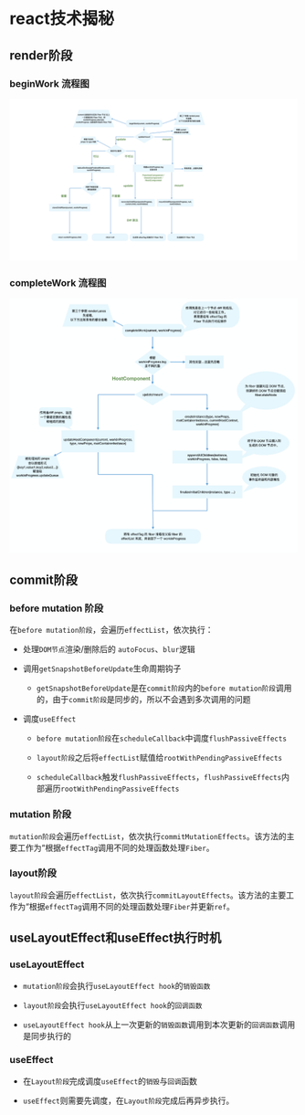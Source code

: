 # react技术揭秘

## render阶段

### beginWork 流程图

![](../../\imgs\react-beginWork.png)

### completeWork 流程图

![](../../\imgs\react-completeWork.png)

## commit阶段

### before mutation 阶段

在`before mutation阶段`，会遍历`effectList`，依次执行：

- 处理`DOM节点`渲染/删除后的 `autoFocus`、`blur`逻辑

- 调用`getSnapshotBeforeUpdate`生命周期钩子
  
  - `getSnapshotBeforeUpdate`是在`commit阶段`内的`before mutation阶段`调用的，由于`commit阶段`是同步的，所以不会遇到多次调用的问题

- 调度`useEffect`
  
  - `before mutation阶段`在`scheduleCallback`中调度`flushPassiveEffects`
  
  - `layout阶段`之后将`effectList`赋值给`rootWithPendingPassiveEffects`
  
  - `scheduleCallback`触发`flushPassiveEffects`，`flushPassiveEffects`内部遍历`rootWithPendingPassiveEffects`

### mutation 阶段

`mutation阶段`会遍历`effectList`，依次执行`commitMutationEffects`。该方法的主要工作为“根据`effectTag`调用不同的处理函数处理`Fiber`。

### layout阶段

`layout阶段`会遍历`effectList`，依次执行`commitLayoutEffects`。该方法的主要工作为“根据`effectTag`调用不同的处理函数处理`Fiber`并更新`ref`。

## useLayoutEffect和useEffect执行时机

### useLayoutEffect

- `mutation阶段`会执行`useLayoutEffect hook`的`销毁函数`

- `layout阶段`会执行`useLayoutEffect hook`的`回调函数`

- `useLayoutEffect hook`从上一次更新的`销毁函数`调用到本次更新的`回调函数`调用是同步执行的

### useEffect

- 在`Layout阶段`完成调度`useEffect`的`销毁`与`回调`函数

- `useEffect`则需要先调度，在`Layout阶段`完成后再异步执行。

